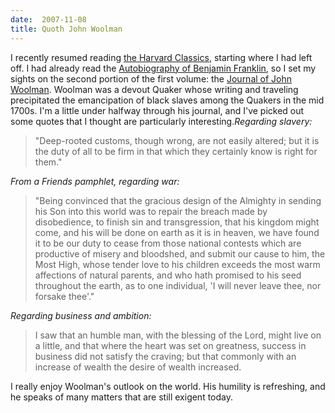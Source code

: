 ```yaml
---
date:  2007-11-08
title: Quoth John Woolman
---
```

I recently resumed reading <a href="http://en.wikipedia.org/wiki/Harvard_Classics">the Harvard Classics</a>, starting where I had left off.  I had already read the <a href="http://www.gutenberg.org/etext/148">Autobiography of Benjamin Franklin</a>, so I set my sights on the second portion of the first volume: the <a href="http://etext.lib.virginia.edu/toc/modeng/public/WooJour.html">Journal of John Woolman</a>.  Woolman was a devout Quaker whose writing and traveling precipitated the emancipation of black slaves among the Quakers in the mid 1700s.  I'm a little under halfway through his journal, and I've picked out some quotes that I thought are particularly interesting.<em>Regarding slavery:</em><br /><blockquote>"Deep-rooted customs, though wrong, are not easily altered; but it is the duty of all to be firm in that which they certainly know is right for them."</blockquote>

<em>From a Friends pamphlet, regarding war:</em><br/><blockquote>"Being convinced that the gracious design of the Almighty in sending his Son into this world was to repair the breach made by disobedience, to finish sin and transgression, that his kingdom might come, and his will be done on earth as it is in heaven, we have found it to be our duty to cease from those national contests which are productive of misery and bloodshed, and submit our cause to him, the Most High, whose tender love to his children exceeds the most warm affections of natural parents, and who hath promised to his seed throughout the earth, as to one individual, 'I will never leave thee, nor forsake thee'."</blockquote>

<em>Regarding business and ambition:</em><br/><blockquote>I saw that an humble man, with the blessing of the Lord, might live on a little, and that where the heart was set on greatness, success in business did not satisfy the craving; but that commonly with an increase of wealth the desire of wealth increased.</blockquote>

I really enjoy Woolman's outlook on the world.  His humility is refreshing, and he speaks of many matters that are still exigent today.
